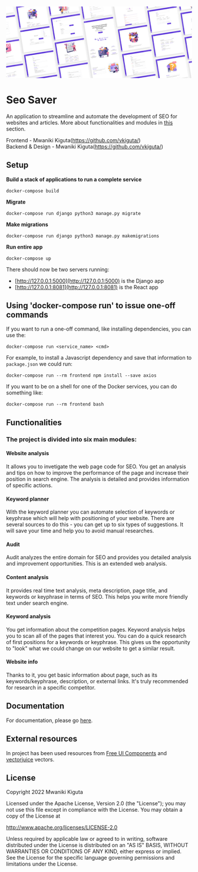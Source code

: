 ![Image of Seo Saver](https://github.com/vkiguta/seo-saver/blob/main/presentation.jpg)

# Seo Saver

An application to streamline and automate the development of SEO for websites and articles. More about functionalities and modules in [this](https://github.com/vkiguta/seo-saver/senter#functionalities) section.

Frontend - Mwaniki Kiguta(https://github.com/vkiguta/)<br />
Backend & Design - Mwaniki Kiguta(https://github.com/vkiguta/)

## Setup

**Build a stack of applications to run a complete service**
```console
docker-compose build
```

**Migrate**
```console
docker-compose run django python3 manage.py migrate
```

**Make migrations**
```console
docker-compose run django python3 manage.py makemigrations
```

**Run entire app**
```console
docker-compose up
```

There should now be two servers running:
- [http://127.0.0.1:5000](http://127.0.0.1:5000) is the Django app
- [http://127.0.0.1:8081](http://127.0.0.1:8081) is the React app

## Using 'docker-compose run' to issue one-off commands

If you want to run a one-off command, like installing dependencies, you can use the:
```console
docker-compose run <service_name> <cmd>
```

For example, to install a Javascript dependency and save that information to `package.json` we could run:
```console
docker-compose run --rm frontend npm install --save axios
```

If you want to be on a shell for one of the Docker services, you can do something like:
```console
docker-compose run --rm frontend bash
```

## Functionalities
### The project is divided into six main modules:
#### Website analysis
It allows you to invetigate the web page code for SEO. You get an analysis and tips on how to improve the performance of the page and increase their position in search engine. The analysis is detailed and provides information of specific actions.

#### Keyword planner
With the keyword planner you can automate selection of keywords or keyphrase which will help with positioning of your website. There are several sources to do this - you can get up to six types of suggestions. It will save your time and help you to avoid manual researches. 

#### Audit
Audit analyzes the entire domain for SEO and provides you detailed analysis and improvement opportunities. This is an extended web analysis. 

#### Content analysis
It provides real time text analysis, meta description, page title, and keywords or keyphrase in terms of SEO. This helps you write more friendly text under search engine.

#### Keyword analysis
You get information about the competition pages. Keyword analysis helps you to scan all of the pages that interest you. You can do a quick research of first positions for a keywords or keyphrase. This gives us the opportunity to "look" what we could change on our website to get a similar result.

#### Website info
Thanks to it, you get basic information about page, such as its keywords/keyphrase, description, or external links. It's truly recommended for research in a specific competitor.

## Documentation
For documentation, please go [here](https://github.com/vkiguta/seo-saver/blob/main/README.md).

## External resources
In project has been used resources from [Free UI Components](https://dribbble.com/shots/4981844-Free-Ui-Elements) and [vectorjuice](https://www.freepik.com/vectorjuice) vectors.

## License
Copyright 2022 Mwaniki Kiguta

Licensed under the Apache License, Version 2.0 (the "License"); you may not use this file except in compliance with the License. You may obtain a copy of the License at

http://www.apache.org/licenses/LICENSE-2.0

Unless required by applicable law or agreed to in writing, software distributed under the License is distributed on an "AS IS" BASIS, WITHOUT WARRANTIES OR CONDITIONS OF ANY KIND, either express or implied. See the License for the specific language governing permissions and limitations under the License.

